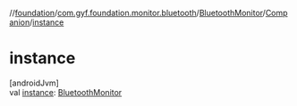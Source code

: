 //[foundation](../../../../index.md)/[com.gyf.foundation.monitor.bluetooth](../../index.md)/[BluetoothMonitor](../index.md)/[Companion](index.md)/[instance](instance.md)

# instance

[androidJvm]\
val [instance](instance.md): [BluetoothMonitor](../index.md)